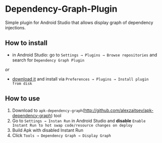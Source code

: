 # Dependency-Graph-Plugin

Simple plugin for Android Studio that allows display graph of dependency injections.

## How to install
- in Android Studio: go to `Settings → Plugins → Browse repositories` and search for `Dependency Graph Plugin`

_or_

- [download it](http://plugins.jetbrains.com/plugin/10107) and install via `Preferences → Plugins → Install plugin from disk`

## How to use

1. Download to `apk-dependency-graph`(http://github.com/alexzaitsev/apk-dependency-graph) tool
2. Go to `Settings → Instan Run` in Android Studio and **disable** `Enable Instant Run to hot swap code/resource changes on deploy`
3. Build Apk with disabled Instant Run
4. Click `Tools → Dependency Graph → Display Graph`